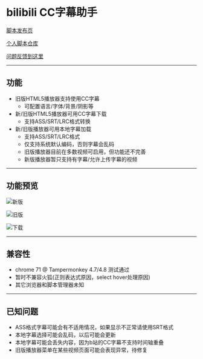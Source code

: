 bilibili CC字幕助手
=======================

[脚本发布页](https://greasyfork.org/scripts/378513)

[个人脚本仓库](https://github.com/indefined/UserScripts)

[问题反馈到这里](https://github.com/indefined/UserScripts/issues)

-------------------------
## 功能

- 旧版HTML5播放器支持使用CC字幕
  - 可配置语言/字体/背景/阴影等
- 新/旧版HTML5播放器可用CC字幕下载
  - 支持ASS/SRT/LRC格式转换
- 新/旧版播放器可用本地字幕加载
  - 支持ASS/SRT/LRC格式
  - 仅支持系统默认编码，否则字幕会乱码
  - 旧版播放器目前在多数视频可启用，但功能还不完善
  - 新版播放器暂只支持有字幕/允许上传字幕的视频

-------------------------
## 功能预览

![新版](https://greasyfork.org/system/screenshots/screenshots/000/014/323/original/newPlayer.jpg)

![旧版](https://greasyfork.org/system/screenshots/screenshots/000/014/324/original/oldPlayer.jpg)

![下载](https://greasyfork.org/system/screenshots/screenshots/000/014/325/original/download.jpg)

-------------------------
## 兼容性

- chrome 71 @ Tampermonkey 4.7/4.8 测试通过
- 暂时不兼容火狐(正则表达式原因，select hover处理原因)
- 其它浏览器和脚本管理器未知

-------------------------
## 已知问题

- ASS格式字幕可能会有不适用情况，如果显示不正常请使用SRT格式
- 本地字幕选择可能会乱码，以后可能会更新
- 本地字幕可能会丢失内容，因为b站的CC字幕不支持时间轴重叠
- 旧版播放器菜单在某些视频页面可能会表现异常，待修复
